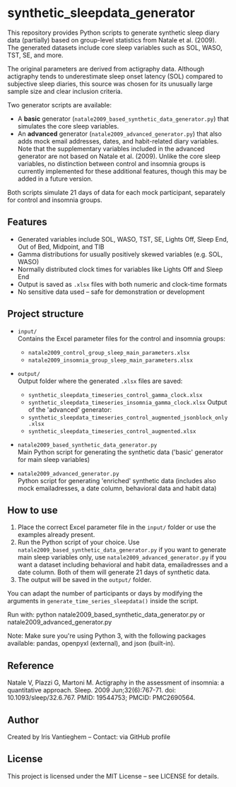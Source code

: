 # synthetic_sleepdata_generator

This repository provides Python scripts to generate synthetic sleep diary data (partially) based on group-level statistics from Natale et al. (2009).  
The generated datasets include core sleep variables such as SOL, WASO, TST, SE, and more.

The original parameters are derived from actigraphy data. Although actigraphy tends to underestimate sleep onset latency (SOL) compared to subjective sleep diaries, this source was chosen for its unusually large sample size and clear inclusion criteria.

Two generator scripts are available:
- A **basic** generator (`natale2009_based_synthetic_data_generator.py`) that simulates the core sleep variables.
- An **advanced** generator (`natale2009_advanced_generator.py`) that also adds mock email addresses, dates, and habit-related diary variables.
Note that the supplementary variables included in the advanced generator are not based on Natale et al. (2009). 
Unlike the core sleep variables, no distinction between control and insomnia groups is currently implemented for these additional features, though this may be added in a future version.

Both scripts simulate 21 days of data for each mock participant, separately for control and insomnia groups.

## Features

- Generated variables include SOL, WASO, TST, SE, Lights Off, Sleep End, Out of Bed, Midpoint, and TIB
- Gamma distributions for usually positively skewed variables (e.g. SOL, WASO)
- Normally distributed clock times for variables like Lights Off and Sleep End
- Output is saved as `.xlsx` files with both numeric and clock-time formats
- No sensitive data used – safe for demonstration or development

## Project structure

- `input/`  
  Contains the Excel parameter files for the control and insomnia groups:
  - `natale2009_control_group_sleep_main_parameters.xlsx`
  - `natale2009_insomnia_group_sleep_main_parameters.xlsx`

- `output/`  
  Output folder where the generated `.xlsx` files are saved:
  - `synthetic_sleepdata_timeseries_control_gamma_clock.xlsx`
  - `synthetic_sleepdata_timeseries_insomnia_gamma_clock.xlsx`
  Output of the 'advanced' generator:
  - `synthetic_sleepdata_timeseries_control_augmented_jsonblock_only.xlsx`
  - `synthetic_sleepdata_timeseries_control_augmented.xlsx`

- `natale2009_based_synthetic_data_generator.py`  
  Main Python script for generating the synthetic data ('basic' generator for main sleep variables)
- `natale2009_advanced_generator.py`  
  Python script for generating 'enriched' synthetic data (includes also mock emailadresses, a date column, behavioral data and habit data)

## How to use

1. Place the correct Excel parameter file in the `input/` folder or use the examples already present.
2. Run the Python script of your choice. Use `natale2009_based_synthetic_data_generator.py` if you want to generate main sleep variables only, use
  `natale2009_advanced_generator.py` if you want a dataset including behavioral and habit data, emailadresses and a date column. 
   Both of them will generate 21 days of synthetic data.
3. The output will be saved in the `output/` folder.

You can adapt the number of participants or days by modifying the arguments in `generate_time_series_sleepdata()` inside the script.

Run with:
python natale2009_based_synthetic_data_generator.py
or
natale2009_advanced_generator.py

Note: Make sure you're using Python 3, with the following packages available: pandas, openpyxl (external), and json (built-in).


## Reference

Natale V, Plazzi G, Martoni M. Actigraphy in the assessment of insomnia: a quantitative approach. Sleep. 2009 Jun;32(6):767-71. doi: 10.1093/sleep/32.6.767. PMID: 19544753; PMCID: PMC2690564.

## Author

Created by Iris Vantieghem – Contact: via GitHub profile

## License

This project is licensed under the MIT License – see LICENSE for details.

